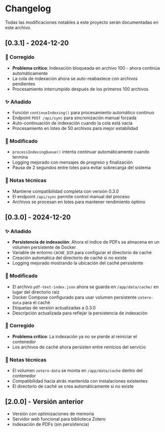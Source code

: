 # Changelog

Todas las modificaciones notables a este proyecto serán documentadas en este archivo.

## [0.3.1] - 2024-12-20

### 🐛 Corregido
- **Problema crítico**: Indexación bloqueada en archivo 100 - ahora continúa automáticamente
- La cola de indexación ahora se auto-reabastece con archivos pendientes
- Procesamiento interrumpido después de los primeros 100 archivos

### ✨ Añadido
- Función `continueIndexing()` para procesamiento automático continuo
- Endpoint `POST /api/sync` para sincronización manual forzada
- Auto-continuación de indexación cuando la cola está vacía
- Procesamiento en lotes de 50 archivos para mejor estabilidad

### 🔧 Modificado
- `processIndexingQueue()` intenta continuar automáticamente cuando termina
- Logging mejorado con mensajes de progreso y finalización
- Pausa de 2 segundos entre lotes para evitar sobrecarga del sistema

### 📝 Notas técnicas
- Mantiene compatibilidad completa con versión 0.3.0
- El endpoint `/api/sync` permite control manual del proceso
- Archivos se procesan en lotes para mantener rendimiento óptimo

## [0.3.0] - 2024-12-20

### ✨ Añadido
- **Persistencia de indexación**: Ahora el índice de PDFs se almacena en un volumen persistente de Docker
- Variable de entorno `CACHE_DIR` para configurar el directorio de caché
- Creación automática del directorio de caché si no existe
- Logging mejorado mostrando la ubicación del caché persistente

### 🔧 Modificado
- El archivo `pdf-text-index.json` ahora se guarda en `/app/data/cache/` en lugar del directorio raíz
- Docker Compose configurado para usar volumen persistente `zotero-data` para el caché
- Etiquetas de versión actualizadas a 0.3.0
- Descripción actualizada para reflejar la persistencia de indexación

### 🐛 Corregido
- **Problema crítico**: La indexación ya no se pierde al reiniciar el contenedor
- Los archivos de caché ahora persisten entre reinicios del servicio

### 📝 Notas técnicas
- El volumen `zotero-data` se monta en `/app/data/cache` dentro del contenedor
- Compatibilidad hacia atrás mantenida con instalaciones existentes
- El directorio de caché se crea automáticamente si no existe

## [2.0.0] - Versión anterior
- Versión con optimizaciones de memoria
- Servidor web funcional para biblioteca Zotero
- Indexación de PDFs (sin persistencia)